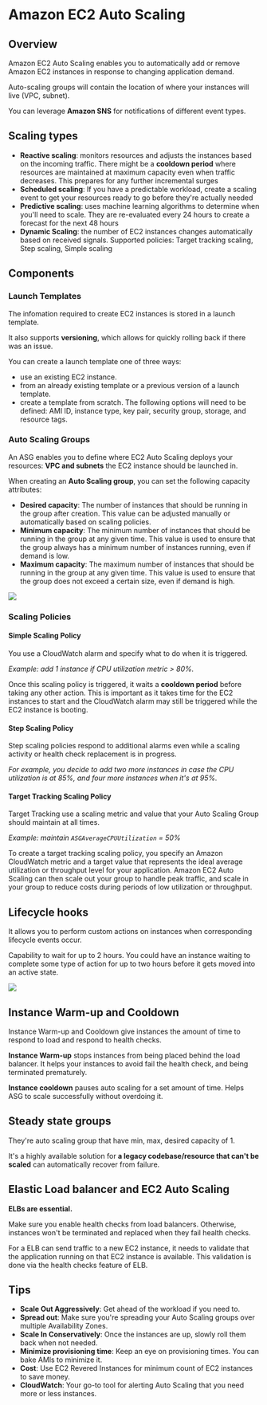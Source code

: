 # Amazon EC2 Auto Scaling

## Overview

Amazon EC2 Auto Scaling enables you to automatically add or remove Amazon EC2 instances in response to changing application demand.

Auto-scaling groups will contain the location of where your instances will live (VPC, subnet).

You can leverage **Amazon SNS** for notifications of different event types.


## Scaling types

- **Reactive scaling**: monitors resources and adjusts the instances based on the incoming traffic. There might be a **cooldown period** where resources are maintained at maximum capacity even when traffic decreases. This prepares for any further incremental surges
- **Scheduled scaling**: If you have a predictable workload, create a scaling event to get your resources ready to go before they're actually needed
- **Predictive scaling**: uses machine learning algorithms to determine when you'll need to scale. They are re-evaluated every 24 hours to create a forecast for the next 48 hours
- **Dynamic Scaling**: the number of EC2 instances changes automatically based on received signals. Supported policies: Target tracking scaling, Step scaling, Simple scaling


## Components

### Launch Templates

The infomation required to create EC2 instances is stored in a launch template.

It also supports **versioning**, which allows for quickly rolling back if there was an issue.

You can create a launch template one of three ways:
- use an existing EC2 instance.
- from an already existing template or a previous version of a launch template.
- create a template from scratch. The following options will need to be defined: AMI ID, instance type, key pair, security group, storage, and resource tags.


### Auto Scaling Groups

An ASG enables you to define where EC2 Auto Scaling deploys your resources: **VPC and subnets** the EC2 instance should be launched in.

When creating an **Auto Scaling group**, you can set the following capacity attributes:

- **Desired capacity**: The number of instances that should be running in the group after creation. This value can be adjusted manually or automatically based on scaling policies.
- **Minimum capacity**: The minimum number of instances that should be running in the group at any given time. This value is used to ensure that the group always has a minimum number of instances running, even if demand is low.
- **Maximum capacity**: The maximum number of instances that should be running in the group at any given time. This value is used to ensure that the group does not exceed a certain size, even if demand is high.

![](https://docs.aws.amazon.com/images/autoscaling/ec2/userguide/images/as-basic-diagram.png)


### Scaling Policies

#### Simple Scaling Policy

You use a CloudWatch alarm and specify what to do when it is triggered.

*Example: add 1 instance if CPU utilization metric > 80%.*

Once this scaling policy is triggered, it waits a **cooldown period** before taking any other action. This is important as it takes time for the EC2 instances to start and the CloudWatch alarm may still be triggered while the EC2 instance is booting.

#### Step Scaling Policy

Step scaling policies respond to additional alarms even while a scaling activity or health check replacement is in progress.

*For example, you decide to add two more instances in case the CPU utilization is at 85%, and four more instances when it's at 95%.*


#### Target Tracking Scaling Policy

Target Tracking use a scaling metric and value that your Auto Scaling Group should maintain at all times.

*Example: maintain `ASGAverageCPUUtilization` = 50%*

To create a target tracking scaling policy, you specify an Amazon CloudWatch metric and a target value that represents the ideal average utilization or throughput level for your application. Amazon EC2 Auto Scaling can then scale out your group to handle peak traffic, and scale in your group to reduce costs during periods of low utilization or throughput.


## Lifecycle hooks

It allows you to perform custom actions on instances when corresponding lifecycle events occur.

Capability to wait for up to 2 hours. You could have an instance waiting to complete some type of action for up to two hours before it gets moved into an active state.

![](https://docs.aws.amazon.com/images/autoscaling/ec2/userguide/images/lifecycle_hooks.png)


## Instance Warm-up and Cooldown

Instance Warm-up and Cooldown give instances the amount of time to respond to load and respond to health checks.

**Instance Warm-up** stops instances from being placed behind the load balancer. It helps your instances to avoid fail the health check, and being terminated prematurely.

**Instance cooldown** pauses auto scaling for a set amount of time. Helps ASG to scale successfully without overdoing it.


## Steady state groups

They're auto scaling group that have min, max, desired capacity of 1.

It's a highly available solution for **a legacy codebase/resource that can't be scaled** can automatically recover from failure.


## Elastic Load balancer and EC2 Auto Scaling

**ELBs are essential.**

Make sure you enable health checks from load balancers. Otherwise, instances won't be terminated and replaced when they fail health checks.

For a ELB can send traffic to a new EC2 instance, it needs to validate that the application running on that EC2 instance is available. This validation is done via the health checks feature of ELB.


## Tips

- **Scale Out Aggressively**: Get ahead of the workload if you need to.
- **Spread out**: Make sure you're spreading your Auto Scaling groups over multiple Availability Zones.
- **Scale In Conservatively**: Once the instances are up, slowly roll them back when not needed.
- **Minimize provisioning time**: Keep an eye on provisioning times. You can bake AMls to minimize it.
- **Cost**: Use EC2 Revered Instances for minimum count of EC2 instances to save money.
- **CloudWatch**: Your go-to tool for alerting Auto Scaling that you need more or less instances.